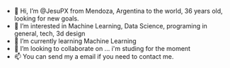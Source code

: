 - 👋 Hi, I’m @JesuPX from Mendoza, Argentina to the world, 36 years old, looking for new goals.
- 👀 I’m interested in Machine Learning, Data Science, programing in general, tech, 3d design
- 🌱 I’m currently learning Machine Learning
- 💞️ I’m looking to collaborate on ... i'm studing for the moment
- 📫 You can send my a email if you need to contact me.

<!---
JesuPX/JesuPX is a ✨ special ✨ repository because its `README.md` (this file) appears on your GitHub profile.
You can click the Preview link to take a look at your changes.
--->
